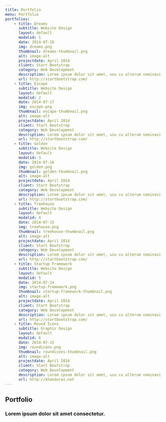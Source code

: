 ```yaml
---
title: Portfolio
menu: Portfolio
portfolios:
    - title: Dreams
      subtitle: Website Design
      layout: default
      modalid: 1
      date: 2014-07-18
      img: dreams.png
      thumbnail: dreams-thumbnail.png
      alt: image-alt
      projectdate: April 2014
      client: Start Bootstrap
      category: Web Development
      description: Lorem ipsum dolor sit amet, usu cu alterum nominavi lobortis. At duo novum diceret. Tantas apeirian vix et, usu sanctus postulant inciderint ut, populo diceret necessitatibus in vim. Cu eum dicam feugiat noluisse.
      url: http://startbootstrap.com/
    - title: Escape
      subtitle: Website Design
      layout: default
      modalid: 2
      date: 2014-07-17
      img: escape.png
      thumbnail: escape-thumbnail.png
      alt: image-alt
      projectdate: April 2014
      client: Start Bootstrap
      category: Web Development
      description: Lorem ipsum dolor sit amet, usu cu alterum nominavi lobortis. At duo novum diceret. Tantas apeirian vix et, usu sanctus postulant inciderint ut, populo diceret necessitatibus in vim  . Cu eum dicam feugiat noluisse.
      url: http://startbootstrap.com/
    - title: Golden
      subtitle: Website Design
      layout: default
      modalid: 3
      date: 2014-07-16
      img: golden.png
      thumbnail: golden-thumbnail.png
      alt: image-alt
      projectdate: April 2014
      client: Start Bootstrap
      category: Web Development
      description: Lorem ipsum dolor sit amet, usu cu alterum nominavi lobortis. At duo novum diceret. Tantas apeirian vix et, usu sanctus postulant inciderint ut, populo diceret necessitatibus in v. Cu eum dicam feugiat noluisse.
      url: http://startbootstrap.com/
    - title: Treehouse
      subtitle: Website Design
      layout: default
      modalid: 4
      date: 2014-07-15
      img: treehouse.png
      thumbnail: treehouse-thumbnail.png
      alt: image-alt
      projectdate: April 2014
      client: Start Bootstrap
      category: Web Development
      description: Lorem ipsum dolor sit amet, usu cu alterum nominavi lobortis. At duo novum diceret. Tantas apeirian vix et, usu sanctus postulant inciderint ut, populo diceret necessitatibus in v. Cu eum dicam feugiat noluisse.
      url: http://startbootstrap.com/
    - title: Startup Framework
      subtitle: Website Design
      layout: default
      modalid: 5
      date: 2014-07-14
      img: startup-framework.png
      thumbnail: startup-framework-thumbnail.png
      alt: image-alt
      projectdate: April 2014
      client: Start Bootstrap
      category: Web Development
      description: Lorem ipsum dolor sit amet, usu cu alterum nominavi lobortis. At duo novum diceret. Tantas apeirian vix et, usu sanctus postulant inciderint ut, populo diceret necessitatibus in v. Cu eum dicam feugiat noluisse.
      url: http://startbootstrap.com/
    - title: Round Icons
      subtitle: Graphic Design
      layout: default
      modalid: 6
      date: 2014-07-15
      img: roundicons.png
      thumbnail: roundicons-thumbnail.png
      alt: image-alt
      projectdate: April 2014
      client: Start Bootstrap
      category: Web Development
      description: Lorem ipsum dolor sit amet, usu cu alterum nominavi lobortis. At duo novum diceret. Tantas apeirian vix et, usu sanctus postulant inciderint ut, populo diceret necessitatibus in v. Cu eum dicam feugiat noluisse.
      url: http://khanduras.net        
---
```


## Portfolio
### Lorem ipsum dolor sit amet consectetur.
